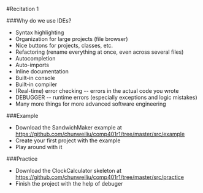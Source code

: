 #Recitation 1

###Why do we use IDEs?
* Syntax highlighting
* Organization for large projects (file browser)
* Nice buttons for projects, classes, etc.
* Refactoring (rename everything at once, even across several files)
* Autocompletion
* Auto-imports
* Inline documentation
* Built-in console
* Built-in compiler
* (Real-time) error checking -- errors in the actual code you wrote
* DEBUGGER -- runtime errors (especially exceptions and logic mistakes)
* Many more things for more advanced software engineering

###Example
* Download the SandwichMaker example at https://github.com/chunweiliu/comp401r1/tree/master/src/example
* Create your first project with the example
* Play around with it

###Practice
* Download the ClockCalculator skeleton at https://github.com/chunweiliu/comp401r1/tree/master/src/practice
* Finish the project with the help of debuger